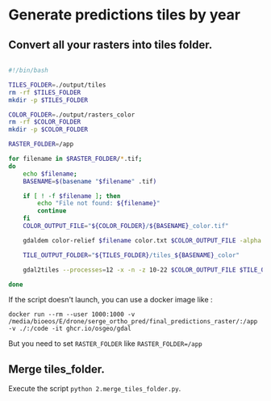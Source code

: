 # Generate predictions tiles by year


## Convert all your rasters into tiles folder.

```bash

#!/bin/bash

TILES_FOLDER=./output/tiles
rm -rf $TILES_FOLDER
mkdir -p $TILES_FOLDER

COLOR_FOLDER=./output/rasters_color
rm -rf $COLOR_FOLDER
mkdir -p $COLOR_FOLDER

RASTER_FOLDER=/app

for filename in $RASTER_FOLDER/*.tif;
do
    echo $filename;
    BASENAME=$(basename "$filename" .tif)

    if [ ! -f $filename ]; then
        echo "File not found: ${filename}"
        continue
    fi
    COLOR_OUTPUT_FILE="${COLOR_FOLDER}/${BASENAME}_color.tif"

    gdaldem color-relief $filename color.txt $COLOR_OUTPUT_FILE -alpha -co COMPRESS=LZW

    TILE_OUTPUT_FOLDER="${TILES_FOLDER}/tiles_${BASENAME}_color"

    gdal2tiles --processes=12 -x -n -z 10-22 $COLOR_OUTPUT_FILE $TILE_OUTPUT_FOLDER

done

```

If the script doesn't launch, you can use a docker image like : 

`docker run --rm --user 1000:1000 -v /media/bioeos/E/drone/serge_ortho_pred/final_predictions_raster/:/app -v ./:/code -it ghcr.io/osgeo/gdal`

But you need to set `RASTER_FOLDER` like `RASTER_FOLDER=/app`


## Merge tiles_folder.

Execute the script `python 2.merge_tiles_folder.py`. 
